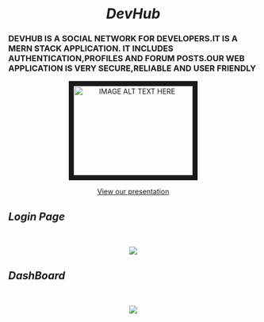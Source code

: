 <H1 align='center'><i>DevHub</i></h1>
<h3 style="textTransform:uppercase;">DEVHUB  IS A SOCIAL NETWORK FOR DEVELOPERS.IT IS A MERN STACK APPLICATION.
IT INCLUDES AUTHENTICATION,PROFILES AND FORUM POSTS.OUR WEB APPLICATION IS VERY SECURE,RELIABLE AND USER FRIENDLY</h3>
<p align='center'>
<a href="https://youtu.be/w42kKqel4mY" target="_blank"><img src="client/webtech.png"
alt="IMAGE ALT TEXT HERE" width="240px" height="180px" border="10" /></a>
 </p>
<p align='center'>
<a href="https://docs.google.com/presentation/d/1gpMqfSkytFNeL5g5jsG_lx3Geq3P3meoCIkxzkYftIk/edit#slide=id.gadc51470a7_0_62" target="_blank">View our presentation</a>
 </p>
<h2><i>Login Page</i></h2><br/>
<p align="center">
    <img src="client/login.png" />
    <br/>
 </p>
 
 <h2><i> DashBoard </i></h2><br/>
 <p align='center'>
     <img src="https://raw.githubusercontent.com/Priya2410/DevHub/master/client/dash.png"/>
     <br/>
 </p>
